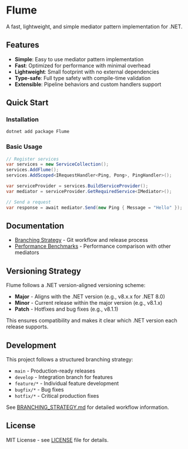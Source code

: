 # Flume

A fast, lightweight, and simple mediator pattern implementation for .NET.

## Features

- **Simple**: Easy to use mediator pattern implementation
- **Fast**: Optimized for performance with minimal overhead
- **Lightweight**: Small footprint with no external dependencies
- **Type-safe**: Full type safety with compile-time validation
- **Extensible**: Pipeline behaviors and custom handlers support

## Quick Start

### Installation

```bash
dotnet add package Flume
```

### Basic Usage

```csharp
// Register services
var services = new ServiceCollection();
services.AddFlume();
services.AddScoped<IRequestHandler<Ping, Pong>, PingHandler>();

var serviceProvider = services.BuildServiceProvider();
var mediator = serviceProvider.GetRequiredService<IMediator>();

// Send a request
var response = await mediator.Send(new Ping { Message = "Hello" });
```

## Documentation

- [Branching Strategy](BRANCHING_STRATEGY.md) - Git workflow and release process
- [Performance Benchmarks](PERFORMANCE.md) - Performance comparison with other mediators

## Versioning Strategy

Flume follows a .NET version-aligned versioning scheme:

- **Major** - Aligns with the .NET version (e.g., v8.x.x for .NET 8.0)
- **Minor** - Current release within the major version (e.g., v8.1.x)
- **Patch** - Hotfixes and bug fixes (e.g., v8.1.1)

This ensures compatibility and makes it clear which .NET version each release supports.

## Development

This project follows a structured branching strategy:

- `main` - Production-ready releases
- `develop` - Integration branch for features
- `feature/*` - Individual feature development
- `bugfix/*` - Bug fixes
- `hotfix/*` - Critical production fixes

See [BRANCHING_STRATEGY.md](BRANCHING_STRATEGY.md) for detailed workflow information.

## License

MIT License - see [LICENSE](LICENSE) file for details.

